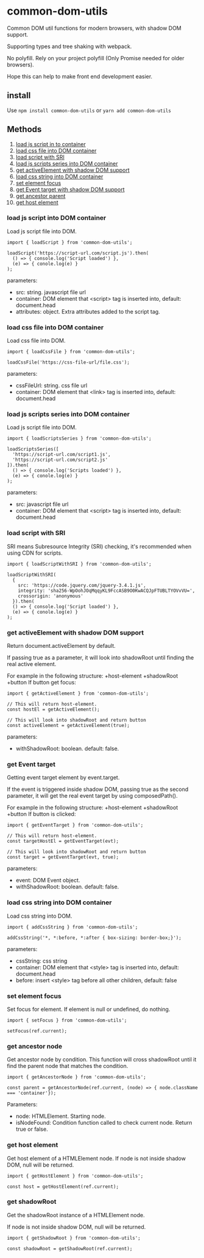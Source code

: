 # common-dom-utils
Common DOM util functions for modern browsers, with shadow DOM support.

Supporting types and tree shaking with webpack.

No polyfill. Rely on your project polyfill (Only Promise needed for older browsers).

Hope this can help to make front end development easier.

## install
Use `npm install common-dom-utils` or `yarn add common-dom-utils`

## Methods
1. [load js script in to container](#load-js-script-into-DOM-container)
1. [load css file into DOM container](#load-css-file-into-DOM-container)
1. [load script with SRI](#load-script-with-SRI)
1. [load js scripts series into DOM container](#load-js-scripts-series-into-DOM-container)
1. [get activeElement with shadow DOM support](#get-activeElement-with-shadow-DOM-support)
1. [load css string into DOM container](#load-css-string-into-DOM-container)
1. [set element focus](#set-element-focus)
1. [get Event target with shadow DOM support](#get-Event-target)
1. [get ancestor parent](#get-ancestor-node)
1. [get host element](#get-host-element)

### load js script into DOM container
Load js script file into DOM.
```
import { loadScript } from 'common-dom-utils';

loadScript('https://script-url.com/script.js').then(
  () => { console.log('Script loaded') },
  (e) => { conole.log(e) }
);
```

parameters:
- src: string. javascript file url
- container: DOM element that \<script\> tag is inserted into, default: document.head
- attributes: object. Extra attributes added to the script tag.

### load css file into DOM container
Load css file into DOM.
```
import { loadCssFile } from 'common-dom-utils';

loadCssFile('https://css-file-url/file.css');
```

parameters:
- cssFileUrl: string. css file url
- container: DOM element that \<link\> tag is inserted into, default: document.head

### load js scripts series into DOM container
Load js script file into DOM.
```
import { loadScriptsSeries } from 'common-dom-utils';

loadScriptsSeries([
  'https://script-url.com/script1.js',
  'https://script-url.com/script2.js'
]).then(
  () => { console.log('Scripts loaded') },
  (e) => { conole.log(e) }
);
```

parameters:
- src: javascript file url
- container: DOM element that \<script\> tag is inserted into, default: document.head

### load script with SRI
SRI means Subresource Integrity (SRI) checking, it's recommended when using CDN for scripts.
```
import { loadScriptWithSRI } from 'common-dom-utils';

loadScriptWithSRI(
  {
    src: 'https://code.jquery.com/jquery-3.4.1.js',
    integrity: 'sha256-WpOohJOqMqqyKL9FccASB9O0KwACQJpFTUBLTYOVvVU=',
    crossorigin: 'anonymous'
  }).then(
  () => { console.log('Script loaded') },
  (e) => { conole.log(e) }
);
```

### get activeElement with shadow DOM support
Return document.activeElement by default.

If passing true as a parameter, it will look into shadowRoot until finding the real active element.

For example in the following structure:
+host-element
  +shadowRoot
    +button
If button get focus:
```
import { getActiveElement } from 'common-dom-utils';

// This will return host-element.
const hostEl = getActiveElement();

// This will look into shadowRoot and return button
const activeElement = getActiveElement(true);
```

parameters:
- withShadowRoot: boolean. default: false.

### get Event target
Getting event target element by event.target.

If the event is triggered inside shadow DOM, passing true as the second parameter, it will get the real event target by using composedPath().

For example in the following structure:
+host-element
  +shadowRoot
    +button
If button is clicked:
```
import { getEventTarget } from 'common-dom-utils';

// This will return host-element.
const targetHostEl = getEventTarget(evt);

// This will look into shadowRoot and return button
const target = getEventTarget(evt, true);
```

parameters:
- event: DOM Event object.
- withShadowRoot: boolean. default: false.

### load css string into DOM container
Load css string into DOM.
```
import { addCssString } from 'common-dom-utils';

addCssString('*, *:before, *:after { box-sizing: border-box;}');
```

parameters:
- cssString: css string
- container: DOM element that \<style\> tag is inserted into, default: document.head
- before: insert \<style\> tag before all other children, default: false

### set element focus
Set focus for element. If element is null or undefined, do nothing.
```
import { setFocus } from 'common-dom-utils';

setFocus(ref.current);
```
### get ancestor node
Get ancestor node by condition. This function will cross shadowRoot until it find the parent node that matches the condition.
```
import { getAncestorNode } from 'common-dom-utils';

const parent = getAncestorNode(ref.current, (node) => { node.className === 'container'});
```

Parameters:
- node: HTMLElement. Starting node.
- isNodeFound: Condition function called to check current node. Return true or false.

### get host element
Get host element of a HTMLElement node. If node is not inside shadow DOM, null will be returned.

```
import { getHostElement } from 'common-dom-utils';

const host = getHostElement(ref.current);
```

### get shadowRoot
Get the shadowRoot instance of a HTMLElement node.

If node is not inside shadow DOM, null will be returned.

```
import { getShadowRoot } from 'common-dom-utils';

const shadowRoot = getShadowRoot(ref.current);
```
